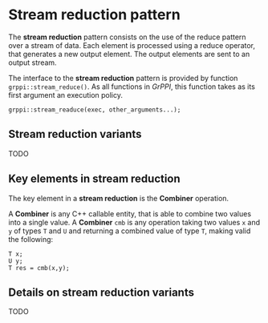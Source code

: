 # Stream reduction pattern

The **stream reduction** pattern consists on the use of the reduce pattern over
a stream of data. Each element is processed using a reduce operator, that generates 
a new output element. The output elements are sent to an output stream.

The interface to the **stream reduction** pattern is provided by function 
`grppi::stream_reduce()`. As all functions in *GrPPI*, this function takes as 
its first argument an execution policy.

~~~{.cpp}
grppi::stream_readuce(exec, other_arguments...);
~~~

## Stream reduction variants

TODO

## Key elements in stream reduction

The key element in a **stream reduction** is the **Combiner** operation. 

A **Combiner** is any C++ callable entity, that is able to combine two values
into a single value.
A **Combiner** `cmb` is any operation taking two values `x` and
`y` of types `T` and `U` and returning a combined value of type `T`, making valid
the following:

~~~{.cpp}
T x;
U y;
T res = cmb(x,y);
~~~

## Details on stream reduction variants

TODO
